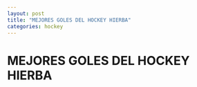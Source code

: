 ```yaml
---
layout: post
title: "MEJORES GOLES DEL HOCKEY HIERBA"
categories: hockey
---
```


# MEJORES GOLES DEL HOCKEY HIERBA
